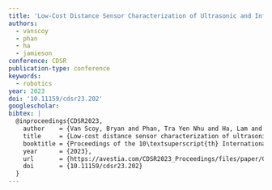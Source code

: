 ```yaml
---
title: 'Low-Cost Distance Sensor Characterization of Ultrasonic and Infrared to Evaluate the "Reality Gap" in Robot System Simulation'
authors:
  - vanscoy
  - phan
  - ha
  - jamieson
conference: CDSR
publication-type: conference
keywords:
  - robotics
year: 2023
doi: '10.11159/cdsr23.202'
googlescholar: 
bibtex: |
  @inproceedings{CDSR2023,
    author    = {Van Scoy, Bryan and Phan, Tra Yen Nhu and Ha, Lam and Jamieson, Peter},
    title     = {Low-cost distance sensor characterization of ultrasonic and infrared to evaluate the ``reality gap'' in robot system simulation},
    booktitle = {Proceedings of the 10\textsuperscript{th} International Conference of Control Systems and Robotics},
    year      = {2023},
    url       = {https://avestia.com/CDSR2023_Proceedings/files/paper/CDSR_202.pdf},
    doi       = {10.11159/cdsr23.202}
  }
---
```

